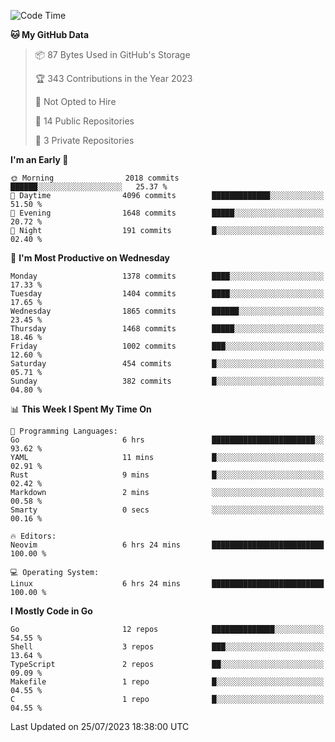 <!--START_SECTION:waka-->
![Code Time](http://img.shields.io/badge/Code%20Time-77%20hrs%209%20mins-blue)

**🐱 My GitHub Data** 

> 📦 87 Bytes Used in GitHub's Storage 
 > 
> 🏆 343 Contributions in the Year 2023
 > 
> 🚫 Not Opted to Hire
 > 
> 📜 14 Public Repositories 
 > 
> 🔑 3 Private Repositories 
 > 
**I'm an Early 🐤** 

```text
🌞 Morning                2018 commits        ██████░░░░░░░░░░░░░░░░░░░   25.37 % 
🌆 Daytime                4096 commits        █████████████░░░░░░░░░░░░   51.50 % 
🌃 Evening                1648 commits        █████░░░░░░░░░░░░░░░░░░░░   20.72 % 
🌙 Night                  191 commits         █░░░░░░░░░░░░░░░░░░░░░░░░   02.40 % 
```
📅 **I'm Most Productive on Wednesday** 

```text
Monday                   1378 commits        ████░░░░░░░░░░░░░░░░░░░░░   17.33 % 
Tuesday                  1404 commits        ████░░░░░░░░░░░░░░░░░░░░░   17.65 % 
Wednesday                1865 commits        ██████░░░░░░░░░░░░░░░░░░░   23.45 % 
Thursday                 1468 commits        █████░░░░░░░░░░░░░░░░░░░░   18.46 % 
Friday                   1002 commits        ███░░░░░░░░░░░░░░░░░░░░░░   12.60 % 
Saturday                 454 commits         █░░░░░░░░░░░░░░░░░░░░░░░░   05.71 % 
Sunday                   382 commits         █░░░░░░░░░░░░░░░░░░░░░░░░   04.80 % 
```


📊 **This Week I Spent My Time On** 

```text
💬 Programming Languages: 
Go                       6 hrs               ███████████████████████░░   93.62 % 
YAML                     11 mins             █░░░░░░░░░░░░░░░░░░░░░░░░   02.91 % 
Rust                     9 mins              █░░░░░░░░░░░░░░░░░░░░░░░░   02.42 % 
Markdown                 2 mins              ░░░░░░░░░░░░░░░░░░░░░░░░░   00.58 % 
Smarty                   0 secs              ░░░░░░░░░░░░░░░░░░░░░░░░░   00.16 % 

🔥 Editors: 
Neovim                   6 hrs 24 mins       █████████████████████████   100.00 % 

💻 Operating System: 
Linux                    6 hrs 24 mins       █████████████████████████   100.00 % 
```

**I Mostly Code in Go** 

```text
Go                       12 repos            ██████████████░░░░░░░░░░░   54.55 % 
Shell                    3 repos             ███░░░░░░░░░░░░░░░░░░░░░░   13.64 % 
TypeScript               2 repos             ██░░░░░░░░░░░░░░░░░░░░░░░   09.09 % 
Makefile                 1 repo              █░░░░░░░░░░░░░░░░░░░░░░░░   04.55 % 
C                        1 repo              █░░░░░░░░░░░░░░░░░░░░░░░░   04.55 % 
```




 Last Updated on 25/07/2023 18:38:00 UTC
<!--END_SECTION:waka-->
